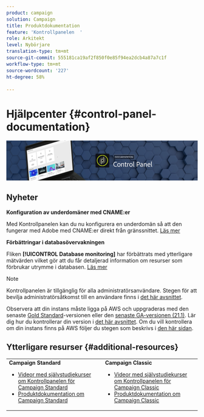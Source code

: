 ```yaml
---
product: campaign
solution: Campaign
title: Produktdokumentation
feature: 'Kontrollpanelen  '
role: Arkitekt
level: Nybörjare
translation-type: tm+mt
source-git-commit: 555181ca19af2f850f0e85f94ea2dcb4a87a7c1f
workflow-type: tm+mt
source-wordcount: '227'
ht-degree: 58%

---
```



# Hjälpcenter {#control-panel-documentation}

![](assets/do-not-localize/banner.png)

## Nyheter


**Konfiguration av underdomäner med CNAME:er**

Med Kontrollpanelen kan du nu konfigurera en underdomän så att den fungerar med Adobe med CNAME:er direkt från gränssnittet. [Läs mer](subdomains-certificates/using/setting-up-new-subdomain.md)

**Förbättringar i databasövervakningen**

Fliken **[!UICONTROL Database monitoring]** har förbättrats med ytterligare mätvärden vilket gör att du får detaljerad information om resurser som förbrukar utrymme i databasen. [Läs mer](performance-monitoring/using/database-monitoring.md)

>[!NOTE]
>
>Kontrollpanelen är tillgänglig för alla administratörsanvändare. Stegen för att bevilja administratörsåtkomst till en användare finns i [det här avsnittet](https://experienceleague.adobe.com/docs/control-panel/using/discover-control-panel/managing-permissions.html?lang=en#discover-control-panel).
>
>Observera att din instans måste ligga på AWS och uppgraderas med den senaste [Gold Standard](https://experienceleague.adobe.com/docs/campaign-classic/using/release-notes/gs-release/gs-overview.html)-versionen eller den [senaste GA-versionen (21.1)](https://experienceleague.adobe.com/docs/campaign-classic/using/release-notes/latest-release.html#release-notes). Lär dig hur du kontrollerar din version i [det här avsnittet](https://experienceleague.adobe.com/docs/campaign-classic/using/getting-started/starting-with-adobe-campaign/launching-adobe-campaign.html#getting-your-campaign-version). Om du vill kontrollera om din instans finns på AWS följer du stegen som beskrivs i [den här sidan](faq.md).

## Ytterligare resurser {#additional-resources}

<table>
    <tr>
        <td><b>Campaign Standard</b><br/>
        <ul>
            <li><a href="https://experienceleague.adobe.com/docs/campaign-standard-learn/control-panel/control-panel-overview.html?lang=sv">Videor med självstudiekurser om Kontrollpanelen för Campaign Standard</a></li>
            <li><a href="https://docs.adobe.com/content/help/sv-SE/campaign-standard/using/campaign-standard-home.html">Produktdokumentation om Campaign Standard</a></li>
        </ul>
        </td>
        <td><b>Campaign Classic</b><br/>
        <ul>
            <li><a href="https://experienceleague.adobe.com/docs/campaign-classic-learn/control-panel/control-panel-overview.html?lang=sv">Videor med självstudiekurser om Kontrollpanelen för Campaign Classic</a></li>
            <li><a href="https://docs.adobe.com/content/help/sv-SE/campaign-classic/using/campaign-classic-home.html">Produktdokumentation om Campaign Classic</a></li>
        </ul>
        </td>
    </tr>
</table>
